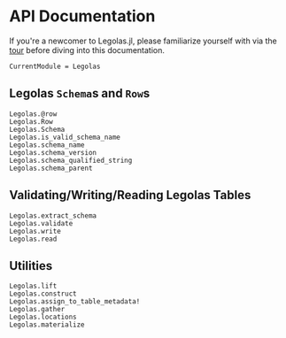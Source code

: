 # API Documentation

If you're a newcomer to Legolas.jl, please familiarize yourself with via the [tour](https://github.com/beacon-biosignals/Legolas.jl/blob/master/examples/tour.jl) before diving into this documentation.

```@meta
CurrentModule = Legolas
```

## Legolas `Schema`s and `Row`s

```@docs
Legolas.@row
Legolas.Row
Legolas.Schema
Legolas.is_valid_schema_name
Legolas.schema_name
Legolas.schema_version
Legolas.schema_qualified_string
Legolas.schema_parent
```

## Validating/Writing/Reading Legolas Tables

```@docs
Legolas.extract_schema
Legolas.validate
Legolas.write
Legolas.read
```

## Utilities

```@docs
Legolas.lift
Legolas.construct
Legolas.assign_to_table_metadata!
Legolas.gather
Legolas.locations
Legolas.materialize
```
